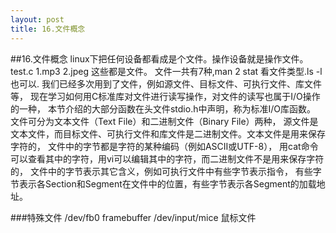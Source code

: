 ```yaml
---
layout: post
title: 16.文件概念 
---
```

##16.文件概念 
linux下把任何设备都看成是个文件。操作设备就是操作文件。test.c 1.mp3 2.jpeg 这些都是文件。
文件一共有7种,man 2 stat 看文件类型.ls -l 也可以.
我们已经多次用到了文件，例如源文件、目标文件、可执行文件、库文件等，
现在学习如何用C标准库对文件进行读写操作，对文件的读写也属于I/O操作的一种，
本节介绍的大部分函数在头文件stdio.h中声明，称为标准I/O库函数。
文件可分为文本文件（Text File）和二进制文件（Binary File）两种，
源文件是文本文件，而目标文件、可执行文件和库文件是二进制文件。文本文件是用来保存字符的，
文件中的字节都是字符的某种编码（例如ASCII或UTF-8），
用cat命令可以查看其中的字符，用vi可以编辑其中的字符，而二进制文件不是用来保存字符的，
文件中的字节表示其它含义，例如可执行文件中有些字节表示指令，
有些字节表示各Section和Segment在文件中的位置，有些字节表示各Segment的加载地址。

###特殊文件
/dev/fb0 framebuffer
/dev/input/mice 鼠标文件
